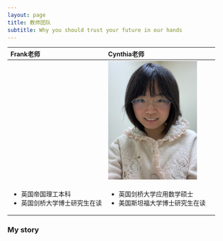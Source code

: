 ```yaml
---
layout: page
title: 教师团队
subtitle: Why you should trust your future in our hands
---
```


| Frank老师 | Cynthia老师 |  |
| :------ |:------ | :------ |
|  | <img src="assets/img/cynthia.JPG" width="200">  |  |
| <ul><li> 英国帝国理工本科 </li><li> 英国剑桥大学博士研究生在读 </ul>| <ul><li> 英国剑桥大学应用数学硕士 </li><li> 美国斯坦福大学博士研究生在读 </ul> |  |


### My story

